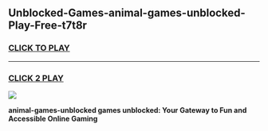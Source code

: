 
## Unblocked-Games-animal-games-unblocked-Play-Free-t7t8r
<h3>
<a href="https://premium76.site?title=animal-games-unblocked&ref=18A1">CLICK TO PLAY</a></h3>
<hr>

<h3>
<a href="https://premium76.site?title=animal-games-unblocked&ref=18A1">CLICK 2 PLAY</a>
  
</h3>

<a href="https://premium76.site?title=animal-games-unblocked&ref=18A1"><img src="https://clearcache.store/games.png"></a>


**animal-games-unblocked games unblocked: Your Gateway to Fun and Accessible Online Gaming**
